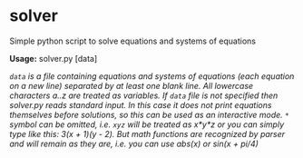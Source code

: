 # solver
Simple python script to solve equations and systems of equations

**Usage:** solver.py [data]

_`data` is a file containing equations and systems of equations (each equation on a new line) separated by at least one blank line. All lowercase characters a..z are treated as variables. If `data` file is not specified then solver.py reads standard input. In this case it does not print equations themselves before solutions, so this can be used as an interactive mode. `*` symbol can be omitted, i.e. `xyz` will be treated as x\*y\*z or you can simply type like this: 3(x + 1)(y - 2). But math functions are recognized by parser and will remain as they are, i.e. you can use abs(x) or sin(x + pi/4)_
    
